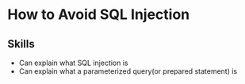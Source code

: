# How to Avoid SQL Injection

## Skills

- Can explain what SQL injection is
- Can explain what a parameterized query(or prepared statement) is
